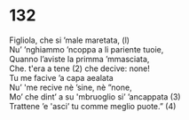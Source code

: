 # 132
  
Figliola, che si ’male maretata, (l)  
Nu’ ’nghiammo ’ncoppa a li pariente tuoie,  
Quanno l’aviste la primma ’mmasciata,  
Che. t'era a tene (2) che decive: none!  
Tu me facive ’a capa aealata  
Nu’ 'me recive nè ’sine, nè ”none,  
Mo’ che dint’ a su 'mbruoglio si’ ’ancappata (3)  
Trattene ’e 'asci’ tu comme meglio puote.” (4)  


